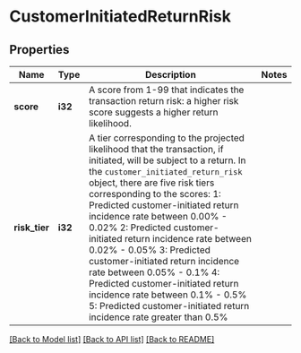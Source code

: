 # CustomerInitiatedReturnRisk

## Properties

Name | Type | Description | Notes
------------ | ------------- | ------------- | -------------
**score** | **i32** | A score from 1-99 that indicates the transaction return risk: a higher risk score suggests a higher return likelihood. | 
**risk_tier** | **i32** | A tier corresponding to the projected likelihood that the transaction, if initiated, will be subject to a return.  In the `customer_initiated_return_risk` object, there are five risk tiers corresponding to the scores:   1: Predicted customer-initiated return incidence rate between 0.00% - 0.02%   2: Predicted customer-initiated return incidence rate between 0.02% - 0.05%   3: Predicted customer-initiated return incidence rate between 0.05% - 0.1%   4: Predicted customer-initiated return incidence rate between 0.1% - 0.5%   5: Predicted customer-initiated return incidence rate greater than 0.5%  | 

[[Back to Model list]](../README.md#documentation-for-models) [[Back to API list]](../README.md#documentation-for-api-endpoints) [[Back to README]](../README.md)


